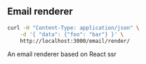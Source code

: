 ## Email renderer

```sh
curl -H "Content-Type: application/json" \
    -d '{ "data": {"foo": "bar"} }' \
    http://localhost:3000/email/render/
```

An email renderer based on React ssr
